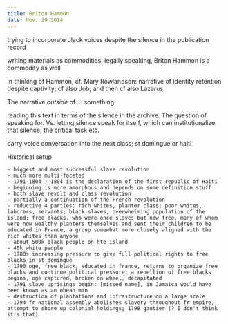```yaml
---
title: Briton Hammon
date: Nov. 19 2014
---
```


trying to incorporate black voices despite the silence in the publication record 

writing materials as commodities; legally speaking, Briton Hammon is a commodity as well

In thinking of Hammon, cf. Mary Rowlandson: narrative of identity retention  despite captivity; cf also Job; and then cf also Lazarus

The narrative *outside* of ... something

reading this text in terms of the silence in the archive. The question of speaking for. Vs. letting silence speak for itself, which can institutionalize that silence; the critical task etc.

carry voice conversation into the next class; st domingue or haiti 

Historical setup

	- biggest and most successful slave revolution
	- much more multi-faceted
	- 1791-1804 ; 1804 is the declaration of the first republic of Haiti
	- beginning is more amorphous and depends on some definition stuff
	- both slave revolt and class revolution
	- partially a continuation of the French revolution
	- reductive 4 parties: rich whites, planter class; poor whites, laborers, servants; black slaves, overwhelming population of the island; free blacks, who were once slaves but now free, many of whom were now wealthy planters themselves and sent their children to be educated in France, a group somewhat more closely aligned with the rich whites than anyone
	- about 500k black people on hte island
	- 40k white people
	- 1780s increasing pressure to give full political rights to free blacks in st domingue
	- 1790 ogé, free black, educated in france, returns to organize free blacks and continue political pressure; a rebellion of free blacks begins, ogé captured, broken on wheel, decapitated
	- 1791 slave uprisings begin: [missed name], in Jamaica would have been known as an obeah man
	- destruction of plantations and infrastructure on a large scale
	- 1794 fr national assembly abolishes slavery throughout fr empire, attempt to shore up colonial holdings; 1798 gautier (? I don't think it's that) 


